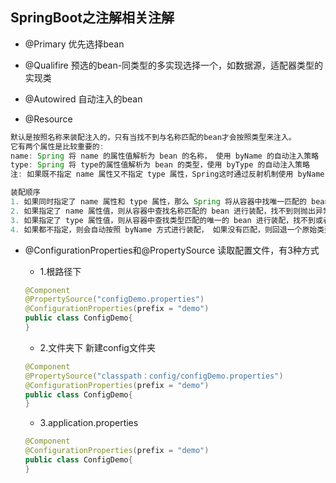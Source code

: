 ## SpringBoot之注解相关注解

- @Primary 优先选择bean


- @Qualifire 预选的bean-同类型的多实现选择一个，如数据源，适配器类型的实现类


- @Autowired 自动注入的bean


- @Resource
```java
默认是按照名称来装配注入的，只有当找不到与名称匹配的bean才会按照类型来注入。
它有两个属性是比较重要的:
name: Spring 将 name 的属性值解析为 bean 的名称， 使用 byName 的自动注入策略
type: Spring 将 type的属性值解析为 bean 的类型，使用 byType 的自动注入策略
注: 如果既不指定 name 属性又不指定 type 属性，Spring这时通过反射机制使用 byName 自动注入策略

装配顺序
1. 如果同时指定了 name 属性和 type 属性，那么 Spring 将从容器中找唯一匹配的 bean 进行装配，找不到则抛出异常
2. 如果指定了 name 属性值，则从容器中查找名称匹配的 bean 进行装配，找不到则抛出异常
3. 如果指定了 type 属性值，则从容器中查找类型匹配的唯一的 bean 进行装配，找不到或者找到多个都会抛出异常
4. 如果都不指定，则会自动按照 byName 方式进行装配， 如果没有匹配，则回退一个原始类型进行匹配，如果匹配则自动装配
```

- @ConfigurationProperties和@PropertySource
读取配置文件，有3种方式

    - 1.根路径下
    ```java
    @Component 
    @PropertySource("configDemo.properties")
    @ConfigurationProperties(prefix = "demo")
    public class ConfigDemo{
    }
    ```
 
    - 2.文件夹下 新建config文件夹
    ```java
    @Component 
    @PropertySource("classpath：config/configDemo.properties")
    @ConfigurationProperties(prefix = "demo")
    public class ConfigDemo{
    }
    ```
  
    - 3.application.properties
    ```java
    @Component 
    @ConfigurationProperties(prefix = "demo")
    public class ConfigDemo{
    }
    ```